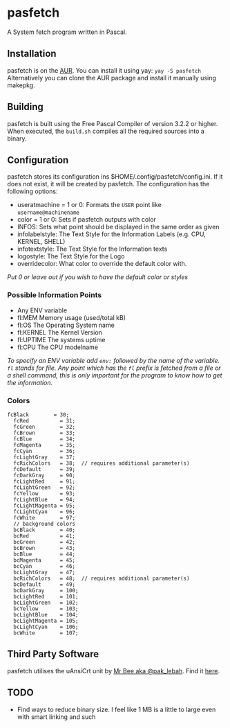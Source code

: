 # pasfetch
A System fetch program written in Pascal.

## Installation
pasfetch is on the [AUR](https://aur.archlinux.org/packages/pasfetch). You can install it using yay: `yay -S pasfetch` <br>
Alternatively you can clone the AUR package and install it manually using makepkg.

## Building
pasfetch is built using the Free Pascal Compiler of version 3.2.2 or higher. When executed, the `build.sh` compiles all the required sources into a binary.

## Configuration
pasfetch stores its configuration ins $HOME/.config/pasfetch/config.ini. If it does not exist, it will be created by pasfetch.
The configuration has the following options:
* useratmachine = 1 or 0: Formats the `USER` point like `username@machinename`
* color = 1 or 0: Sets if pasfetch outputs with color
* INFOS: Sets what point should be displayed in the same order as given
* infolabelstyle: The Text Style for the Information Labels (e.g. CPU, KERNEL, SHELL)
* infotextstyle: The Text Style for the Information texts
* logostyle: The Text Style for the Logo
* overridecolor: What color to override the default color with.

*Put 0 or leave out if you wish to have the default color or styles*

### Possible Information Points
* Any ENV variable
* fl:MEM Memory usage (used/total kB)
* fl:OS The Operating System name
* fl:KERNEL The Kernel Version
* fl:UPTIME The systems uptime
* fl:CPU The CPU modelname

*To specify an ENV variable add `env:` followed by the name of the variable. `fl` stands for file. Any point which has the `fl` prefix is fetched from a file or a shell command, this is only important for the program to know how to get the information.*

### Colors
```
fcBlack        = 30;
  fcRed          = 31;
  fcGreen        = 32;
  fcBrown        = 33;
  fcBlue         = 34;
  fcMagenta      = 35;
  fcCyan         = 36;
  fcLightGray    = 37;
  fcRichColors   = 38;  // requires additional parameter(s)
  fcDefault      = 39;
  fcDarkGray     = 90;
  fcLightRed     = 91;
  fcLightGreen   = 92;
  fcYellow       = 93;
  fcLightBlue    = 94;
  fcLightMagenta = 95;
  fcLightCyan    = 96;
  fcWhite        = 97;
  // background colors
  bcBlack        = 40;
  bcRed          = 41;
  bcGreen        = 42;
  bcBrown        = 43;
  bcBlue         = 44;
  bcMagenta      = 45;
  bcCyan         = 46;
  bcLightGray    = 47;
  bcRichColors   = 48;  // requires additional parameter(s)
  bcDefault      = 49;
  bcDarkGray     = 100;
  bcLightRed     = 101;
  bcLightGreen   = 102;
  bcYellow       = 103;
  bcLightBlue    = 104;
  bcLightMagenta = 105;
  bcLightCyan    = 106;
  bcWhite        = 107;
```


## Third Party Software
pasfetch utilises the uAnsiCrt unit by [Mr Bee aka @pak_lebah](https://github.com/pakLebah). Find it [here](https://gist.github.com/pakLebah/c5e2bbd0b93c863b2122660111db68d1).

## TODO
* Find ways to reduce binary size. I feel like 1 MB is a little to large even with smart linking and such